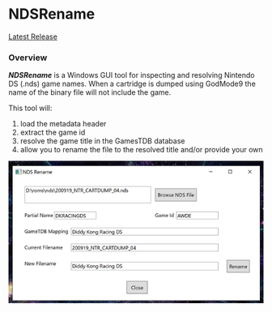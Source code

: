 # NDSRename

[Latest Release](https://github.com/Clockwork-Creep/NDSRename/releases/tag/v1.0.0)

### Overview

***NDSRename*** is a Windows GUI tool for inspecting and resolving Nintendo DS (.nds) game names. When a cartridge is dumped using GodMode9 the name of the binary file will not include the game. 

This tool will:
  1. load the metadata header
  2. extract the game id
  3. resolve the game title in the GamesTDB database
  4. allow you to rename the file to the resolved title and/or provide your own

![Renaming Backups](./ui-example.png)
